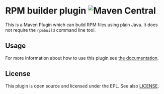 
# RPM builder plugin ![Maven Central](https://img.shields.io/maven-central/v/com.github.fracpete/rpm-maven-plugin.svg "Maven Central Status")

This is a Maven Plugin which can build RPM files using plain Java.
It does not require the `rpmbuild` command line tool.

## Usage

For more information about how to use this plugin see
[the documentation](https://fracpete.github.io/rpm-builder).

## License

This plugin is open source and licensed under the EPL. See also [LICENSE](LICENSE).

